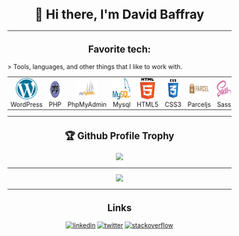 <h1 align="center">👋 Hi there, I'm David Baffray</h1> 

---

<h2 align="center">Favorite tech: </h2>
> Tools, languages, and other things that I like to work with.
<table>
  <tr>
    <td align="center" width="96">
      <a href="#David-BAFFRAY-tech">
        <img src="./img/wordpress.svg" width="48" height="48" alt="WordPress" />
      </a>
      <br>WordPress
    </td>
    <td align="center" width="96">
      <a href="#David-BAFFRAY-tech">
        <img src="./img/php.svg" width="48" height="48" alt="Php" />
      </a>
      <br>PHP
    </td>
    <td align="center" width="96">
      <a href="#David-BAFFRAY-tech">
        <img src="./img/phpmyadmin.svg" width="48" height="48" alt="PhpMyAdmin" />
      </a>
      <br>PhpMyAdmin
    </td>
    <td align="center" width="96">
      <a href="#David-BAFFRAY-tech">
        <img src="./img/mysql.svg" width="48" height="48" alt="Mysql" />
      </a>
      <br>Mysql
    </td>
    <td align="center" width="96">
      <a href="#David-BAFFRAY-tech">
        <img src="./img/html5.svg" width="48" height="48" alt="HTML" />
      </a>
      <br>HTML5
    </td>
    <td align="center" width="96">
      <a href="#David-BAFFRAY-tech">
        <img src="./img/css3.svg" width="48" height="48" alt="CSS" />
      </a>
      <br>CSS3
    </td>
    <td align="center" width="96">
      <a href="#David-BAFFRAY-tech">
        <img src="./img/parceljs.svg" width="48" height="48" alt="Parceljs" />
      </a>
      <br>Parceljs
    </td>
    <td align="center" width="96">
      <a href="#David-BAFFRAY-tech">
        <img src="./img/sass.svg" width="48" height="48" alt="Sass" />
      </a>
      <br>Sass
    </td>
    <td align="center" width="96">
      <a href="#David-BAFFRAY-tech" >
        <img src="./img/javascript.svg" width="48" height="48" alt="Javascript" />
      </a>
      <br>Javascript
    </td>
    <td align="center" width="96">
      <a href="#macropower-tech">
        <img src="./img/vuejs.svg" width="48" height="48" alt="Vuejs" />
      </a>
      <br>Vuejs
    </td>
  </tr>
</table>

---

<h2 align="center">🏆 Github Profile Trophy</h2>
<div align="center">
  <img width=800 src="https://github-profile-trophy.vercel.app/?username=David-BAFFRAY&column=8&theme=gruvbox&no-frame=true"/>
</div>

---

<div align="center">
  <img height="200" src="https://github-readme-stats.vercel.app/api?username=David-BAFFRAY&count_private=true&include_all_commits=true" />
</div>

---

<h2 align="center">Links</h2>

<div align="center">
  <a href="https://www.linkedin.com/in/david-baffray"><img src="https://img.icons8.com/color/96/000000/linkedin.png" alt="linkedin"/></a>
  <a href="https://twitter.com/Np_Ng67"><img src="https://img.icons8.com/color/96/000000/twitter-squared.png" alt="twitter"/></a>
  <a href="https://stackoverflow.com/users/4027349/david-baffray"><img src="https://img.icons8.com/color/96/000000/stackoverflow.png" alt="stackoverflow"/></a>
</div>
<!--
**David-BAFFRAY/David-BAFFRAY** is a ✨ _special_ ✨ repository because its `README.md` (this file) appears on your GitHub profile.

Here are some ideas to get you started:

- 🔭 I’m currently working on ...
- 🌱 I’m currently learning ...
- 👯 I’m looking to collaborate on ...
- 🤔 I’m looking for help with ...
- 💬 Ask me about ...
- 📫 How to reach me: ...
- 😄 Pronouns: ...
- ⚡ Fun fact: ...
-->
